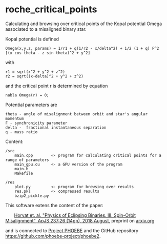 # roche_critical_points

Calculating and browsing over critical points of the Kopal potential Omega associated to a misaligned binary star.

Kopal potential is defined

    Omega(x,y,z, params) = 1/r1 + q(1/r2 - x/delta^2) + 1/2 (1 + q) F^2 [(x cos theta - z sin theta)^2 + y^2]

with

    r1 = sqrt(x^2 + y^2 + z^2)
    r2 = sqrt((x-delta)^2 + y^2 + z^2)

and the critical point r is determined by equation 
    
    nabla Omega(r) = 0;

Potential parameters are

    theta - angle of misalignment between orbit and star's angular momentum
    F - synchronicity parameter
    delta -  fractional instantaneous separation
    q - mass ratio

Content:

    /src 
        main.cpp        <- program for calculating critical points for a range of parameters 
        main_gpu.cu     <- a GPU version of the program
        main.h         
        Makefile

    /res
        plot.py         <- program for browsing over results
        res.pkl         <- compressed results
        bzip2_pickle.py


This software extens the content of the paper:

&nbsp;&nbsp;&nbsp;&nbsp;&nbsp;&nbsp; [Horvat et. al. "Physics of Eclipsing Binaries. III. Spin-Orbit Misalignment", ApJS 237:26 (14pp), 2018 August](https://doi.org/10.3847/1538-4365/aacd0f), preprint on [arxiv.org](https://arxiv.org/abs/1806.07680v2)

and is connected to [Project PHOEBE](http://phoebe-project.org/) and the GitHub repository https://github.com/phoebe-project/phoebe2.
